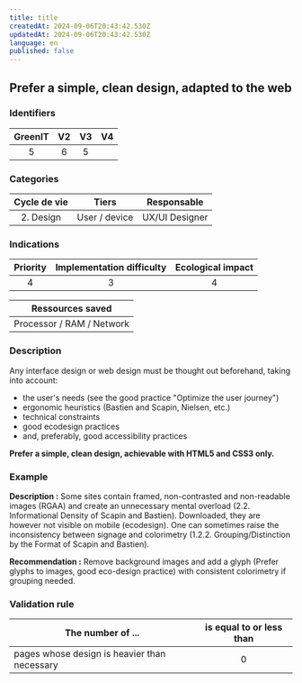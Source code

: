 ```yaml
---
title: title
createdAt: 2024-09-06T20:43:42.530Z
updatedAt: 2024-09-06T20:43:42.530Z
language: en
published: false
---
```

## Prefer a simple, clean design, adapted to the web

### Identifiers

| GreenIT |  V2  |  V3  |  V4  |
|:-------:|:----:|:----:|:----:|
|  5    | 6  | 5  |      |

### Categories

| Cycle de vie  |     Tiers     |  Responsable   |
|:-------------:|:-------------:|:--------------:|
| 2. Design | User / device | UX/UI Designer |

### Indications

| Priority | Implementation difficulty | Ecological impact |
|:--------:|:-------------------------:|:-----------------:|
|    4     |            3              |        4          |

|     Ressources saved      |
|:-------------------------:|
| Processor / RAM / Network |

### Description

Any interface design or web design must be thought out beforehand, taking into account:
- the user's needs (see the good practice "Optimize the user journey")
- ergonomic heuristics (Bastien and Scapin, Nielsen, etc.)
- technical constraints
- good ecodesign practices
- and, preferably, good accessibility practices

**Prefer a simple, clean design, achievable with HTML5 and CSS3 only.**

### Example

**Description :** Some sites contain framed, non-contrasted and non-readable images (RGAA) and create an unnecessary
mental overload (2.2. Informational Density of Scapin and Bastien). Downloaded, they are however not visible on mobile
(ecodesign). One can sometimes raise the inconsistency between signage and colorimetry (1.2.2. Grouping/Distinction 
by the Format of Scapin and Bastien).

**Recommendation :** Remove background images and add a glyph (Prefer glyphs to images, good eco-design practice) with
consistent colorimetry if grouping needed.

### Validation rule

| The number of ...                                | is equal to or less than |  
|--------------------------------------------------|:--------------------:|
| pages whose design is heavier than necessary   |          0           |
